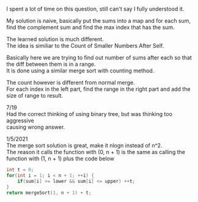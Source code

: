 I spent a lot of time on this question, still can't say I fully understood it.

My solution is naive, basically put the sums into a map and for each sum, find the complement sum and find the max index that has the sum.

The learned solution is much different.\
The idea is similiar to the Count of Smaller Numbers After Self.

Basically here we are trying to find out number of sums after each so that the diff between them is in a range.\
It is done using a similar merge sort with counting method.

The count however is different from normal merge.\
For each index in the left part, find the range in the right part and add the size of range to result.

7/19\
Had the correct thinking of using binary tree, but was thinking too aggressive\
causing wrong answer.

1/5/2021\
The merge sort solution is great, make it nlogn instead of n^2.\
The reason it calls the function with (0, n + 1) is the same as calling the function with (1, n + 1) plus the code below
```c++
int t = 0;
for(int i = 1; i < n + 1; ++i) {
    if(sum[i] >= lower && sum[i] <= upper) ++t;
}
return mergeSort(1, n + 1) + t;
```
